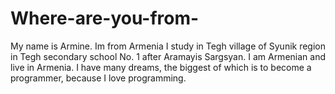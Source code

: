 # Where-are-you-from-
My name is Armine. 
Im from Armenia
I study in Tegh village of Syunik region in Tegh secondary school No. 1 after Aramayis Sargsyan.
I am Armenian and live in Armenia.
I have many dreams, the biggest of which is to become a programmer, because I love programming․
